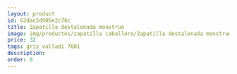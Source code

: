 ```yaml
---
layout: product
id: 62dac5d905e2c76c
title: Zapatilla destalonada monstruo
image: img/productos/zapatilla caballero/Zapatilla destalonada monstruo=32=gris vulladi 7601.webp
price: 32
tags: gris vulladi 7601
description: 
order: 0
---
```

